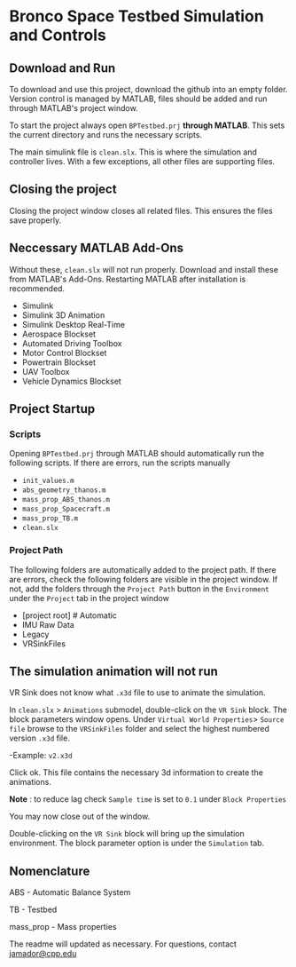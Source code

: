 # Bronco Space Testbed Simulation and Controls

## Download and Run
   
To download and use this project, download the github into an empty folder.
Version control is managed by MATLAB, files should be added
and run through MATLAB's project window.

To start the project always open `BPTestbed.prj` **through MATLAB**.
This sets the current directory and runs the necessary scripts.

The main simulink file is `clean.slx`. This is where the simulation and controller lives. With a few exceptions, all other files are supporting files.

## Closing the project
Closing the project window closes all related files. This ensures the files save properly.

## Neccessary MATLAB Add-Ons

Without these, `clean.slx` will not run properly.
Download and install these from MATLAB's Add-Ons.
Restarting MATLAB after installation is recommended.

- Simulink
- Simulink 3D Animation
- Simulink Desktop Real-Time
- Aerospace Blockset
- Automated Driving Toolbox
- Motor Control Blockset
- Powertrain Blockset
- UAV Toolbox
- Vehicle Dynamics Blockset

## Project Startup

### Scripts
Opening `BPTestbed.prj` through MATLAB should automatically run the following scripts.
If there are errors, run the scripts manually
- `init_values.m`
- `abs_geometry_thanos.m`
- `mass_prop_ABS_thanos.m`
- `mass_prop_Spacecraft.m`
- `mass_prop_TB.m`
- `clean.slx`

### Project Path
The following folders are automatically added to the project path.
If there are errors, check the following folders are visible in the project
window. If not, add the folders through the `Project Path` button in the
`Environment` under the `Project` tab in the project window

- [project root] # Automatic
- IMU Raw Data
- Legacy
- VRSinkFiles

## The simulation animation will not run

VR Sink does not know what `.x3d` file to use to animate the simulation.

In `clean.slx` > `Animations` submodel, double-click on the `VR Sink` block.
The block parameters window opens. Under `Virtual World Properties`> `Source file` browse
to the `VRSinkFiles` folder and select the highest numbered version `.x3d` file. 

-Example: `v2.x3d`

Click ok. This file contains the necessary 3d information to create the animations.

**Note** : to reduce lag check `Sample time` is set to `0.1` under `Block Properties`

You may now close out of the window.

Double-clicking on the `VR Sink` block will bring up the simulation environment.
The block parameter option is under the `Simulation` tab.

## Nomenclature

ABS       - Automatic Balance System

TB        - Testbed

mass_prop - Mass properties


The readme will updated as necessary. For questions, contact jamador@cpp.edu

